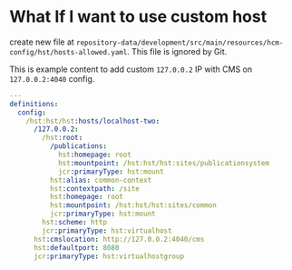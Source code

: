 # What If I want to use custom host

create new file at
`repository-data/development/src/main/resources/hcm-config/hst/hosts-allowed.yaml`.
This file is ignored by Git.

This is example content to add custom `127.0.0.2` IP with CMS on `127.0.0.2:4040`
config.

```YAML
---
definitions:
  config:
    /hst:hst/hst:hosts/localhost-two:
      /127.0.0.2:
        /hst:root:
          /publications:
            hst:homepage: root
            hst:mountpoint: /hst:hst/hst:sites/publicationsystem
            jcr:primaryType: hst:mount
          hst:alias: common-context
          hst:contextpath: /site
          hst:homepage: root
          hst:mountpoint: /hst:hst/hst:sites/common
          jcr:primaryType: hst:mount
        hst:scheme: http
        jcr:primaryType: hst:virtualhost
      hst:cmslocation: http://127.0.0.2:4040/cms
      hst:defaultport: 8080
      jcr:primaryType: hst:virtualhostgroup
```